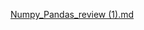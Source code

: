 [Numpy_Pandas_review (1).md](https://github.com/kangjunseo/MachineLearning/files/7111977/Numpy_Pandas_review.1.md)
